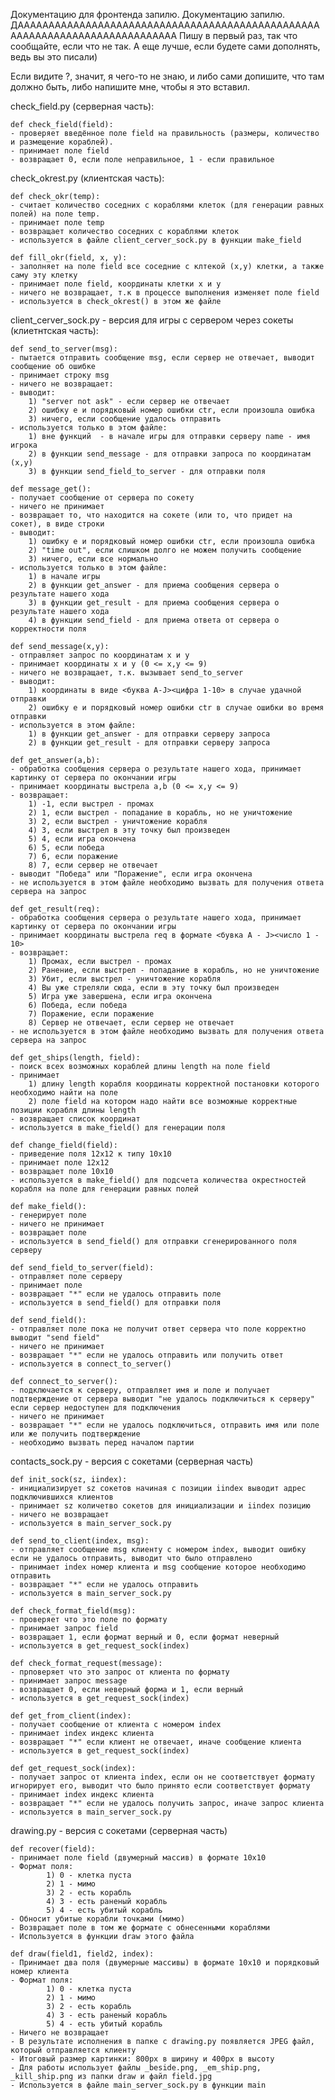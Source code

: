 Документацию для фронтенда запилю.
Документацию запилю. ДАААААААААААААААААААААААААААААААААААААААААААААААААААААААААААААААААААААААААААА
Пишу в первый раз, так что сообщайте, если что не так. А еще лучше, если будете сами дополнять, ведь вы это писали)

Если видите ?, значит, я чего-то не знаю, и либо сами допишите, что там должно быть, либо напишите мне, чтобы я это вставил.



check_field.py (серверная часть):

	def check_field(field):
	- проверяет введённое поле field на правильность (размеры, количество и размещение кораблей).
	- принимает поле field
	- возвращает 0, если поле неправильное, 1 - если правильное
    
check_okrest.py (клиентская часть):

	def check_okr(temp):
	- считает количество соседних с кораблями клеток (для генерации равных полей) на поле temp.
	- принимает поле temp
	- возвращает количество соседних с кораблями клеток
	- используется в файле client_cerver_sock.py в функции make_field

	def fill_okr(field, x, y):
	- заполняет на поле field все соседние с клтекой (х,у) клетки, а также саму эту клетку
	- принимает поле field, координаты клетки x и y
	- ничего не возвращает, т.к в процессе выполнения изменяет поле field
	- используется в check_okrest() в этом же файле
  
client_cerver_sock.py - версия для игры с сервером через сокеты (клиетнтская часть):

	def send_to_server(msg):
	- пытается отправить сообщение msg, если сервер не отвечает, выводит сообщение об ошибке
	- принимает строку msg
	- ничего не возвращает:
	- выводит:
		1) "server not ask" - если сервер не отвечает
		2) ошибку е и порядковый номер ошибки ctr, если произошла ошибка
		3) ничего, если сообщение удалось отправить
	- используется только в этом файле:
		1) вне функций  - в начале игры для отправки серверу name - имя игрока
		2) в функции send_message - для отправки запроса по координатам (х,у)
		3) в функции send_field_to_server - для отправки поля

	def message_get():
	- получает сообщение от сервера по сокету
	- ничего не принимает
	- возвращает то, что находится на сокете (или то, что придет на сокет), в виде строки
	- выводит:
		1) ошибку е и порядковый номер ошибки ctr, если произошла ошибка
		2) "time out", если слишком долго не можем получить сообщение
		3) ничего, если все нормально
	- используется только в этом файле:
		1) в начале игры
		2) в функции get_answer - для приема сообщения сервера о результате нашего хода
		3) в функции get_result - для приема сообщения сервера о результате нашего хода
		4) в функции send_field - для приема ответа от сервера о корректности поля
	
	def send_message(x,y):
	- отправляет запрос по координатам х и у
	- принимает координаты x и y (0 <= x,y <= 9)
	- ничего не возвращает, т.к. вызывает send_to_server
	- выводит:
		1) координаты в виде <буква A-J><цифра 1-10> в случае удачной отправки
		2) ошибку е и порядковый номер ошибки ctr в случае ошибки во время отправки
	- используется в этом файле:
		1) в функции get_answer - для отправки серверу запроса
		2) в функции get_result - для отправки серверу запроса

	def get_answer(a,b):
	- обработка сообщения сервера о результате нашего хода, принимает картинку от сервера по окончании игры
	- принимает координаты выстрела a,b (0 <= x,y <= 9)
	- возвращает:
		1) -1, если выстрел - промах
		2) 1, если выстрел - попадание в корабль, но не уничтожение
		3) 2, если выстрел - уничтожение корабля
		4) 3, если выстрел в эту точку был произведен
		5) 4, если игра окончена
		6) 5, если победа
		7) 6, если поражение
		8) 7, если сервер не отвечает
	- выводит "Победа" или "Поражение", если игра окончена
	- не используется в этом файле необходимо вызвать для получения ответа сервера на запрос
	
	def get_result(req):
	- обработка сообщения сервера о результате нашего хода, принимает картинку от сервера по окончании игры
	- принимает координаты выстрела req в формате <бувка A - J><число 1 - 10> 
	- возвращает:
		1) Промах, если выстрел - промах
		2) Ранение, если выстрел - попадание в корабль, но не уничтожение
		3) Убит, если выстрел - уничтожение корабля
		4) Вы уже стреляли сюда, если в эту точку был произведен
		5) Игра уже завершена, если игра окончена
		6) Победа, если победа
		7) Поражение, если поражение
		8) Сервер не отвечает, если сервер не отвечает
	- не используется в этом файле необходимо вызвать для получения ответа сервера на запрос
	
	def get_ships(length, field):
	- поиск всех возможных кораблей длины length на поле field
	- принимает 
		1) длину length корабля координаты корректной постановки которого необходимо найти на поле
		2) поле field на котором надо найти все возможные корректные позиции корабля длины length
	- возвращает список координат
	- используется в make_field() для генерации поля
	
	def change_field(field):
	- приведение поля 12х12 к типу 10х10
	- принимает поле 12х12
	- возвращает поле 10х10
	- используется в make_field() для подсчета количества окрестностей корабля на поле для генерации равных полей
	
	def make_field():
	- генерирует поле
	- ничего не принимает 
	- возвращает поле
	- используется в send_field() для отправки сгенерированного поля серверу
	
	def send_field_to_server(field):
	- отправляет поле серверу
	- принимает поле
	- возвращает "*" если не удалось отправить поле
	- используется в send_field() для отправки поля
	
	def send_field():
	- отправляет поле пока не получит ответ сервера что поле корректно выводит "send field"
	- ничего не принимает
	- возвращает "*" если не удалось отправить или получить ответ
	- используется в connect_to_server()
	
	def connect_to_server():
	- подключается к серверу, отправляет имя и поле и получает подтверждение от сервера выводит "не удалось подключиться к серверу" если сервер недоступен для подключения
	- ничего не принимает
	- возвращает "*" если не удалось подключиться, отправить имя или поле или же получить подтверждение
	- необходимо вызвать перед началом партии


contacts_sock.py - версия с сокетами (серверная часть)
	
	def init_sock(sz, iindex):
	- инициализирует sz сокетов начиная с позиции iindex выводит адрес подключившихся клиентов
	- принимает sz количетво сокетов для инициализации и iindex позицию 
	- ничего не возвращает
	- используется в main_server_sock.py 
	
	def send_to_client(index, msg):
	- отправляет сообщение msg клиенту с номером index, выводит ошибку если не удалось отправить, выводит что было отправлено
	- принимает index номер клиента и msg сообщение которое необходимо отправить
	- возвращает "*" если не удалось отправить
	- используется в main_server_sock.py 
	
	def check_format_field(msg): 
	- проверяет что это поле по формату
	- принимает запрос field
	- возвращает 1, если формат верный и 0, если формат неверный
	- используется в get_request_sock(index)
	
	def check_format_request(message):
	- прповеряет что это запрос от клиента по формату
	- принимает запрос message
	- возвращает 0, если неверный форма и 1, если верный
	- используется в get_request_sock(index)
	
	def get_from_client(index):
	- получает сообщение от клиента с номером index
	- принимает index индекс клиента
	- возвращает "*" если клиент не отвечает, иначе сообщение клиента
	- используется в get_request_sock(index)
	
	def get_request_sock(index):
	- получает запрос от клиента index, если он не соответствует формату игнорирует его, выводит что было принято если соответствует формату
	- принимает index индекс клиента
	- возвращает "*" если не удалось получить запрос, иначе запрос клиента 
	- используется в main_server_sock.py 

drawing.py - версия с сокетами (серверная часть)
	
	def recover(field):
	- принимает поле field (двумерный массив) в формате 10x10
	- Формат поля:
            1) 0 - клетка пуста
            2) 1 - мимо
            3) 2 - есть корабль 
            4) 3 - есть раненый корабль
            5) 4 - есть убитый корабль
	- Обносит убитые корабли точками (мимо)
	- Возвращает поле в том же формате с обнесенными кораблями
	- Используется в функции draw этого файла
	
	def draw(field1, field2, index):
	- Принимает два поля (двумерные массивы) в формате 10x10 и порядковый номер клиента
	- Формат поля:
            1) 0 - клетка пуста
            2) 1 - мимо
            3) 2 - есть корабль 
            4) 3 - есть раненый корабль
            5) 4 - есть убитый корабль
	- Ничего не возвращает
	- В результате исполнения в папке с drawing.py появляется JPEG файл, который отправляется клиенту
	- Итоговый размер картинки: 800px в ширину и 400px в высоту
	- Для работы использует файлы _beside.png, _em_ship.png, _kill_ship.png из папки draw и файл field.jpg
	- Используется в файле main_server_sock.py в функции main
